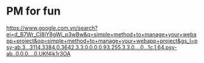 # PM for fun

<https://www.google.com.vn/search?ei=d_B7Wr_CI8iY8gWj_p3wBw&q=simple+method+to+manage+your+webapp+project&oq=simple+method+to+manage+your+webapp+project&gs_l=psy-ab.3...3114.3384.0.3642.3.3.0.0.0.0.93.255.3.3.0....0...1c.1.64.psy-ab..0.0.0....0.UKf4jk1r3OA>